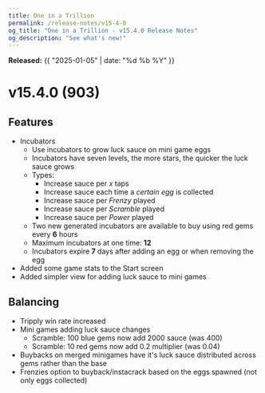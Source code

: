 ```yaml
---
title: One in a Trillion
permalink: /release-notes/v15-4-0
og_title: "One in a Trillion - v15.4.0 Release Notes"
og_description: "See what's new!"
---
```

**Released:** {{ "2025-01-05" | date: "%d %b %Y" }}

# v15.4.0 (903)
## Features 
- Incubators
  - Use incubators to grow luck sauce on mini game eggs
  - Incubators have seven levels, the more stars, the quicker the luck sauce grows
  - Types:
    - Increase sauce per *x* taps
    - Increase sauce each time a *certain egg* is collected
    - Increase sauce per *Frenzy* played
    - Increase sauce per *Scramble* played
    - Increase sauce per *Power* played
  - Two new generated incubators are available to buy using red gems every **6** hours
  - Maximum incubators at one time: **12**
  - Incubators expire **7** days after adding an egg or when removing the egg
- Added some game stats to the Start screen
- Added simpler view for adding luck sauce to mini games

## Balancing
- Tripply win rate increased
- Mini games adding luck sauce changes
  - Scramble: 100 blue gems now add 2000 sauce (was 400)
  - Scramble: 10 red gems now add 0.2 multiplier (was 0.04)
- Buybacks on merged minigames have it's luck sauce distributed across gems rather than the base
- Frenzies option to buyback/instacrack based on the eggs spawned (not only eggs collected)
